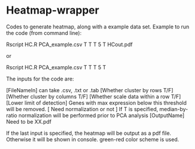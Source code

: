 # Heatmap-wrapper

Codes to generate heatmap, along with a example data set.
Example to run the code (from command line):

Rscript HC.R PCA_example.csv T T T 5 T HCout.pdf

or

Rscript HC.R PCA_example.csv T T T 5 T

The inputs for the code are:

  [FileNameIn] can take .csv, .txt or .tab
  [Whether cluster by rows T/F] 
  [Whether cluster by columns T/F] 
  [Whether scale data within a row T/F] 
  [Lower limit of detection] Genes with max expression below this threshold will be removed.
  [ Need normalization or not ] If T is specified, median-by-ratio normalization will be performed prior to PCA analysis
  [OutputName] Need to be XX.pdf

If the last input is specified, the heatmap will be output as a pdf file.
Otherwise it will be shown in console.
green-red color scheme is used.

